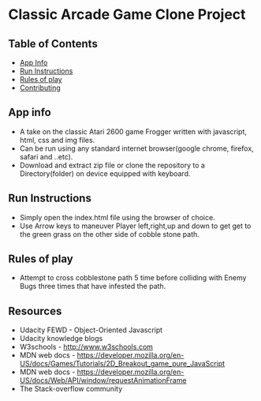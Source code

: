 ﻿# Classic Arcade Game Clone Project

## Table of Contents

- [App Info](#appinfo)
- [Run Instructions](#instructions)
- [Rules of play](#rules)
- [Contributing](#contributing)

## **App info**
- A take on the classic Atari 2600 game Frogger written with javascript, html, css and img files.
- Can be run using any standard internet browser(google chrome, firefox, safari and ..etc).
- Download and extract zip file or clone the repository to a Directory(folder) on device equipped with keyboard.

## **Run Instructions**
- Simply open the index.html file using the browser of choice.
- Use Arrow keys to maneuver Player left,right,up and down to
get get to the green grass on the other side of cobble stone
path.

## **Rules of play**
- Attempt to cross cobblestone path 5 time before colliding with Enemy Bugs three times that have infested the path.

## **Resources**
- Udacity FEWD - Object-Oriented Javascript
- Udacity knowledge blogs
- W3schools - http://www.w3schools.com
- MDN web docs - https://developer.mozilla.org/en-US/docs/Games/Tutorials/2D_Breakout_game_pure_JavaScript
- MDN web docs - https://developer.mozilla.org/en-US/docs/Web/API/window/requestAnimationFrame
- The Stack-overflow community
